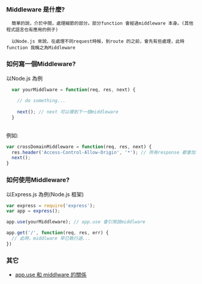 ### Middleware 是什麼? 

```
  簡單的說，介於中間，處理細節的部分。部分function 會經過middleware 本身。(其他程式語言也有應用的例子)
  
  以Node.js 來說，在處理不同request時候，到route 的之前，會先有些處理，此時function 我稱之為Middleware
```

### 如何寫一個Middleware?

以Node.js 為例

```js
  var yourMiddlware = function(req, res, next) {
  
    // do something...
    
    next(); // next 可以導到下一個middleware
  }
  
```

例如:

```js
var crossDomainMiddleware = function(req, res, next) {
  res.header('Access-Control-Allow-Origin', '*'); // 所有response 都會加上該header
  next();
}

```

### 如何使用Middleware?

以Express.js 為例(Node.js 框架)

```js
var express = require('express');
var app = express();

app.use(yourMiddleware); // app.use 會引用該middlware

app.get('/', function(req, res, err) {
  // 此時，middlware 早已執行過...
})

```

### 其它

+ [app.use 和 middlware 的關係](http://stackoverflow.com/questions/7337572/what-does-middleware-and-app-use-actually-mean-in-expressjs)
